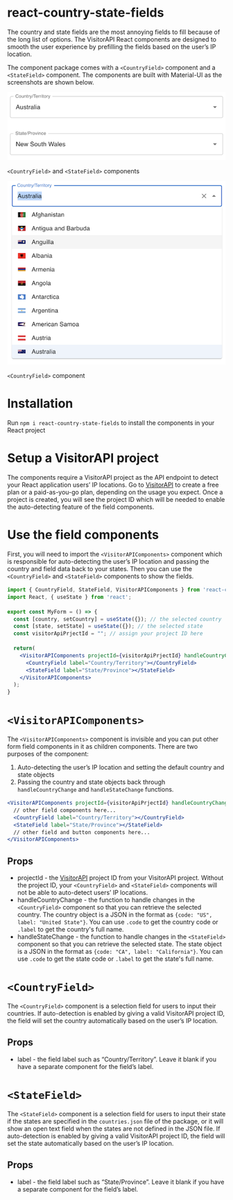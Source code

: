 # react-country-state-fields

The country and state fields are the most annoying fields to fill because of the long list of options. The VisitorAPI React components are designed to smooth the user experience by prefilling the fields based on the user’s IP location.

The component package comes with a `<CountryField>` component and a `<StateField>` component. The components are built with Material-UI as the screenshots are shown below.

![`<CountryField>` and `<StateField>` components](https://raw.githubusercontent.com/visitorapi/react-country-state-fields/main//assets/country-field-and-state-field.png)

`<CountryField>` and `<StateField>` components

![`<CountryField>` component](https://raw.githubusercontent.com/visitorapi/react-country-state-fields/main//assets/country-field-options.png)

`<CountryField>` component

# Installation

Run `npm i react-country-state-fields` to install the components in your React project

# Setup a VisitorAPI project

The components require a VisitorAPI project as the API endpoint to detect your React application users’ IP locations. Go to [VisitorAPI](https://www.visitorapi.com) to create a free plan or a paid-as-you-go plan, depending on the usage you expect. Once a project is created, you will see the project ID which will be needed to enable the auto-detecting feature of the field components.

# Use the field components

First, you will need to import the `<VisitorAPIComponents>` component which is responsible for auto-detecting the user’s IP location and passing the country and field data back to your states. Then you can use the `<CountryField>` and `<StateField>` components to show the fields.

```jsx
import { CountryField, StateField, VisitorAPIComponents } from 'react-country-state-fields';
import React, { useState } from 'react';

export const MyForm = () => {
  const [country, setCountry] = useState({}); // the selected country
  const [state, setState] = useState({}); // the selected state
  const visitorApiPrjectId = ""; // assign your project ID here

  return(
    <VisitorAPIComponents projectId={visitorApiPrjectId} handleCountryChange={(countryObj) => setCountry(countryObj)} handleStateChange={(stateObj) => setState(stateObj)}>
      <CountryField label="Country/Territory"></CountryField>
      <StateField label="State/Province"></StateField>
    </VisitorAPIComponents>
  );
}
```

# `<VisitorAPIComponents>`

The `<VisitorAPIComponents>` component is invisible and you can put other form field components in it as children components. There are two purposes of the component:

1. Auto-detecting the user’s IP location and setting the default country and state objects
2. Passing the country and state objects back through `handleCountryChange` and `handleStateChange` functions.

```jsx
<VisitorAPIComponents projectId={visitorApiPrjectId} handleCountryChange={(countryObj) => setCountry(countryObj)} handleStateChange={(stateObj) => setState(stateObj)}>
  // other field components here...
  <CountryField label="Country/Territory"></CountryField>
  <StateField label="State/Province"></StateField>
  // other field and button components here...
</VisitorAPIComponents>
```

## Props

- projectId - the [VisitorAPI](https://www.visitorapi.com) project ID from your VisitorAPI project. Without the project ID, your `<CountryField>` and `<StateField>` components will not be able to auto-detect users’ IP locations.
- handleCountryChange - the function to handle changes in the `<CountryField>` component so that you can retrieve the selected country. The country object is a JSON in the format as `{code: "US", label: "United State"}`. You can use `.code` to get the country code or `.label` to get the country's full name.
- handleStateChange - the function to handle changes in the `<StateField>` component so that you can retrieve the selected state. The state object is a JSON in the format as `{code: "CA", label: "California"}`. You can use `.code` to get the state code or `.label` to get the state's full name.

# `<CountryField>`

The `<CountryField>` component is a selection field for users to input their countries. If auto-detection is enabled by giving a valid VisitorAPI project ID, the field will set the country automatically based on the user’s IP location.

## Props

- label - the field label such as “Country/Territory”. Leave it blank if you have a separate component for the field’s label.

# `<StateField>`

The `<StateField>` component is a selection field for users to input their state if the states are specified in the `countries.json` file of the package, or it will show an open text field when the states are not defined in the JSON file. If auto-detection is enabled by giving a valid VisitorAPI project ID, the field will set the state automatically based on the user’s IP location.

## Props

- label - the field label such as “State/Province”. Leave it blank if you have a separate component for the field’s label.